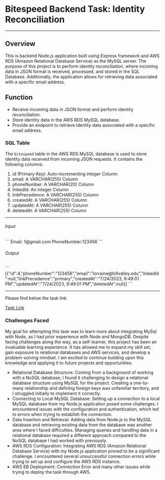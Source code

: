 <h1>Bitespeed Backend Task: Identity Reconciliation</h1>
<hr>
<h2>Overview</h2>
<p>This is backend Node.js application built using Express framework and AWS RDS (Amazon Relational Database Service) as the MySQL server. The purpose of this project is to perform identity reconciliation, where incoming data in JSON format is received, processed, and stored in the SQL Database. Additionally, the application allows for retrieving data associated with a specific email address.</p>

<h2>Function</h2>
<ul>
<li>Receive incoming data in JSON format and perform identity reconciliation.</li>
<li>Store identity data in the AWS RDS MySQL database.</li>
<li>Provide an endpoint to retrieve identity data associated with a specific email address.</li>
</ul>

<h3>SQL Table</h3>

The <code>bitespeed</code> table in the AWS RDS MySQL database is used to store identity data received from incoming JSON requests. It contains the following columns:
<ol>
<li>id (Primary Key): Auto-incrementing integer Column</li>
<li>email: A VARCHAR(255) Column</li>
<li>phoneNumber: A VARCHAR(20) Column</li>
<li>linkedId: An integer Column</li>
<li>linkPrecedence: A VARCHAR(255) Column</li>
<li>createdAt: A VARCHAR(255) Column</li>
<li>updatedAt: A VARCHAR(255) Column</li>
<li>deletedAt: A VARCHAR(255) Column </li>
</ol>
<hr>
<h6>Input</h6>
```
Email: 1@gmail.com
PhoneNumber:123456
```

<h6>Output</h6>
```
[{"id":4,"phoneNumber":"123456","email":"lorraine@hillvalley.edu","linkedId":null,"linkPrecedence":"primary","createdAt":"7/24/2023, 9:49:01 PM","updatedAt":"7/24/2023, 9:49:01 PM","deletedAt":null}]
```
<hr>
<p>Please find below the task link</p>
<a href="https://bitespeed-6pje.onrender.com/">Task Link</a>

<h3> Challenges Faced</h3>
<p>My goal for attempting this task was to learn more about integrating MySql with Node, as I had prior experience with Node and MongoDB. Despite facing challenges along the way, as a self-learner, this project has been an invaluable learning experience. It has allowed me to expand my skill set, gain exposure to relational databases and AWS services, and develop a problem-solving mindset. I am excited to continue building upon this knowledge and applying it to future projects and opportunities.</p>

<ul>
<li>Relational Database Structure: Coming from a background of working with a NoSQL database, I found it challenging to design a relational database structure using MySQL for the project. Creating a one-to-many relationship and defining foreign keys was unfamiliar territory, and I struggled initially to implement it correctly.</li>
<li>Connecting to Local MySQL Database: Setting up a connection to a local MySQL database from my Node.js application posed some challenges. I encountered issues with the configuration and authentication, which led to errors when trying to establish the connection.</li>
<li>Data Insertion and Retrieval: Adding data from Node.js to the MySQL database and retrieving existing data from the database was another area where I faced difficulties. Managing queries and handling data in a relational database required a different approach compared to the NoSQL database I had worked with previously.</li>
<li>AWS RDS Configuration: Integrating AWS RDS (Amazon Relational Database Service) with my Node.js application proved to be a significant challenge. I encountered several unsuccessful connection errors while trying to set up and configure the AWS RDS instance.</li>
<li> AWS EB Deployment: Connection Error and many other issues while trying to deploy the task through AWS.</li> 
</ul>
